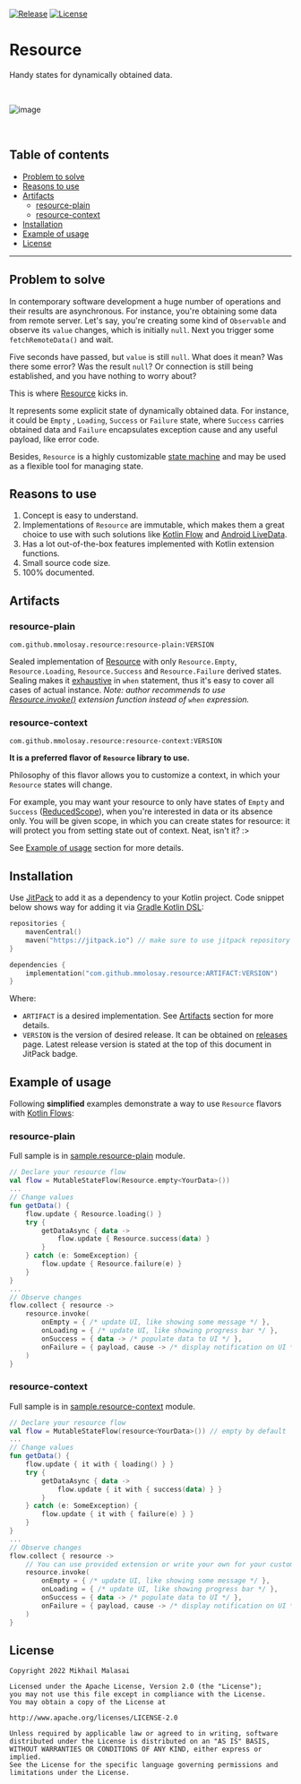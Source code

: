[![Release](https://jitpack.io/v/mmolosay/resource.svg)](https://jitpack.io/#mmolosay/resource)
[![License](https://img.shields.io/badge/license-Apache%20License%202.0-blue.svg?style=flat)](https://www.apache.org/licenses/LICENSE-2.0)

# Resource

Handy states for dynamically obtained data.

</br>

![image](https://user-images.githubusercontent.com/32337243/182116931-548deb23-4fcb-4539-9689-37d2cb2613b6.png)

</br>

## Table of contents

* [Problem to solve](#problem-to-solve)
* [Reasons to use](#reasons-to-use)
* [Artifacts](#artifacts)
    * [resource-plain](#resource-plain)
    * [resource-context](#resource-context)
* [Installation](#installation)
* [Example of usage](#example-of-usage)
* [License](#license)

------

## Problem to solve

In contemporary software development a huge number of operations and their results are asynchronous.
For instance, you're obtaining some data from remote server. Let's say, you're creating some kind
of `Observable` and observe its `value` changes, which is initially `null`. Next you trigger
some `fetchRemoteData()` and wait.

Five seconds have passed, but `value` is still `null`. What does it mean? Was there some error? Was
the result `null`? Or connection is still being established, and you have nothing to worry about?

This is where [Resource](/resource-plain/src/main/kotlin/com/mmolosay/resource/Resource.kt) kicks
in.

It represents some explicit state of dynamically obtained data. For instance, it could be `Empty`
, `Loading`, `Success` or `Failure` state, where `Success` carries obtained data and `Failure`
encapsulates exception cause and any useful payload, like error code.

Besides, `Resource` is a highly customizable [state machine](https://en.wikipedia.org/wiki/Finite-state_machine) 
and may be used as a flexible tool for managing state.

## Reasons to use

1. Concept is easy to understand.
2. Implementations of `Resource` are immutable, which makes them a great choice to use with such
   solutions
   like [Kotlin Flow](https://kotlin.github.io/kotlinx.coroutines/kotlinx-coroutines-core/kotlinx.coroutines.flow/-flow/)
   and [Android LiveData](https://developer.android.com/reference/androidx/lifecycle/LiveData).
3. Has a lot out-of-the-box features implemented with Kotlin extension functions.
3. Small source code size.
4. 100% documented.

## Artifacts

### resource-plain

`com.github.mmolosay.resource:resource-plain:VERSION`

Sealed implementation
of [Resource](/resource-plain/src/main/kotlin/com/mmolosay/resource/Resource.kt) with
only `Resource.Empty`, `Resource.Loading`, `Resource.Success` and `Resource.Failure` derived states.
Sealing makes
it [exhaustive](https://kotlinlang.org/docs/sealed-classes.html#sealed-classes-and-when-expression)
in `when` statement, thus it's easy to cover all cases of actual instance.
*Note: author recommends to
use [Resource.invoke()](/resource-plain/src/main/kotlin/com/mmolosay/resource/ext/ResourceExt.kt#L99)
extension function instead of `when` expression.*

### resource-context

`com.github.mmolosay.resource:resource-context:VERSION`

**It is a preferred flavor of `Resource` library to use.**

Philosophy of this flavor allows you to customize a context, in which your `Resource` states will
change. 

For example, you may want your resource to only have states of `Empty` and `Success` ([ReducedScope](/resource-context/src/main/kotlin/com/mmolosay/resource/scope/ReducedScope.kt)), 
when you're interested in data or its absence only. You will be given scope, in which you can create states for resource: 
it will protect you from setting state out of context. Neat, isn't it? :>

See [Example of usage](#example-of-usage) section for more details.

## Installation

Use [JitPack](https://www.jitpack.io) to add it as a dependency to your Kotlin project.
Code snippet below shows way for adding it
via [Gradle Kotlin DSL](https://docs.gradle.org/current/userguide/kotlin_dsl.html):

```kotlin
repositories {
    mavenCentral()
    maven("https://jitpack.io") // make sure to use jitpack repository
}

dependencies {
    implementation("com.github.mmolosay.resource:ARTIFACT:VERSION")
}
```

Where:

* `ARTIFACT` is a desired implementation. See [Artifacts](#artifacts) section for more details.
* `VERSION` is the version of desired release. It can be obtained
  on [releases](https://github.com/mmolosay/Resource/releases) page. Latest release version is
  stated at the top of this document in JitPack badge.

## Example of usage

Following **simplified** examples demonstrate a way to use `Resource` flavors
with [Kotlin Flows](https://kotlin.github.io/kotlinx.coroutines/kotlinx-coroutines-core/kotlinx.coroutines.flow/-flow/):

### resource-plain

Full sample is in [sample.resource-plain](/sample.resource-plain/src/main/kotlin/Main.kt) module.

```kotlin
// Declare your resource flow
val flow = MutableStateFlow(Resource.empty<YourData>())
...
// Change values
fun getData() {
    flow.update { Resource.loading() }
    try {
        getDataAsync { data ->
            flow.update { Resource.success(data) }
        }
    } catch (e: SomeException) {
        flow.update { Resource.failure(e) }
    }
}
...
// Observe changes
flow.collect { resource ->
    resource.invoke(
        onEmpty = { /* update UI, like showing some message */ },
        onLoading = { /* update UI, like showing progress bar */ },
        onSuccess = { data -> /* populate data to UI */ },
        onFailure = { payload, cause -> /* display notification on UI */ }
    )
}
```

### resource-context

Full sample is in [sample.resource-context](/sample.resource-context/src/main/kotlin/Main.kt) module.

```kotlin
// Declare your resource flow
val flow = MutableStateFlow(resource<YourData>()) // empty by default
...
// Change values
fun getData() {
    flow.update { it with { loading() } }
    try {
        getDataAsync { data ->
            flow.update { it with { success(data) } }
        }
    } catch (e: SomeException) {
        flow.update { it with { failure(e) } }
    }
}
...
// Observe changes
flow.collect { resource ->
    // You can use provided extension or write your own for your custom states
    resource.invoke(
        onEmpty = { /* update UI, like showing some message */ },
        onLoading = { /* update UI, like showing progress bar */ },
        onSuccess = { data -> /* populate data to UI */ },
        onFailure = { payload, cause -> /* display notification on UI */ }
    )
}
```

## License

```text
Copyright 2022 Mikhail Malasai

Licensed under the Apache License, Version 2.0 (the "License");
you may not use this file except in compliance with the License.
You may obtain a copy of the License at

http://www.apache.org/licenses/LICENSE-2.0

Unless required by applicable law or agreed to in writing, software
distributed under the License is distributed on an "AS IS" BASIS,
WITHOUT WARRANTIES OR CONDITIONS OF ANY KIND, either express or implied.
See the License for the specific language governing permissions and
limitations under the License.
```

